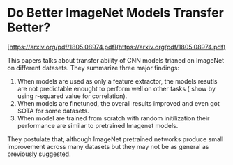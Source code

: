 # Do Better ImageNet Models Transfer Better?
[https://arxiv.org/pdf/1805.08974.pdf](https://arxiv.org/pdf/1805.08974.pdf)

This papers talks about transfer ability of CNN models trianed on ImageNet on different datasets. They summarize three major
findings:

1.  When models are used as only a feature extractor, the models resutls
    are not predictable enought to perform well on other tasks ( show by using r-squared value for correlation).
2.  When models are finetuned, the overall results improved and even got SOTA for some datasets.
3.  When model are trained from scratch with random initilization their performance are similar to pretrained Imagenet models.

They postulate that, although ImageNet pretrained networks produce small improvement  across many datasets but they may not be as 
general as previously suggested.
